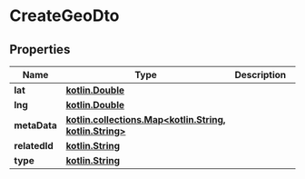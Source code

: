 # CreateGeoDto

## Properties
Name | Type | Description | Notes
------------ | ------------- | ------------- | -------------
**lat** | [**kotlin.Double**](.md) |  | 
**lng** | [**kotlin.Double**](.md) |  | 
**metaData** | [**kotlin.collections.Map&lt;kotlin.String, kotlin.String&gt;**](.md) |  |  [optional]
**relatedId** | [**kotlin.String**](.md) |  |  [optional]
**type** | [**kotlin.String**](.md) |  | 

